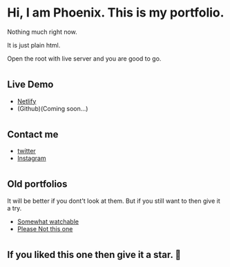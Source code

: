 # Hi, I am Phoenix. This is my portfolio.

Nothing much right now.

It is just plain html.

Open the root with live server and you are good to go.

#

## Live Demo

- [Netlify](https://phoenixcreation.netlify.app)
- (Github)(Coming soon...)

#

## Contact me

- [twitter](https://twitter.com/PhoenixCrea2ion)
- [Instagram](https://instagram.com/phoenixcreationweb)

#

## Old portfolios

It will be better if you dont't look at them. But if you still want to then give it a try.

- [Somewhat watchable](https://phoenixcreation2.herokuapp.com)
- [Please Not this one](https://phoenixcreation.herokuapp.com)

#

## If you liked this one then give it a star. 🌠
